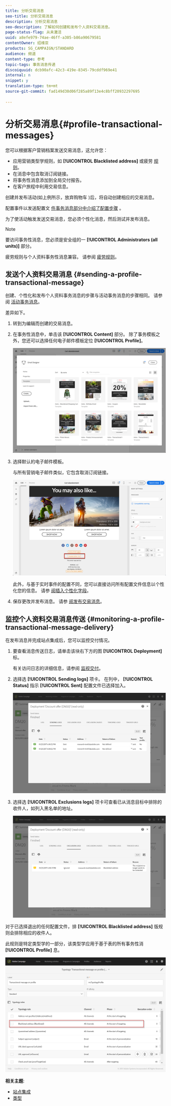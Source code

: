 ```yaml
---
title: 分析交易消息
seo-title: 分析交易消息
description: 分析交易消息
seo-description: 了解如何创建和发布个人资料交易消息。
page-status-flag: 从未激活
uuid: a8efe979-74ae-46ff-a305-b86a90679581
contentOwner: 绍维亚
products: SG_CAMPAIGN/STANDARD
audience: 频道
content-type: 参考
topic-tags: 事务消息传递
discoiquuid: dcb90afc-42c3-419e-8345-79cddf969e41
internal: n
snippet: y
translation-type: tm+mt
source-git-commit: fad149d30d06f285a89f13e4c8bff20932297695

---
```



# 分析交易消息{#profile-transactional-messages}

您可以根据客户营销档案发送交易消息，这允许您：

* 应用营销类型学规则，如 **[!UICONTROL Blacklisted address]** 或疲劳 [规则](../../administration/using/fatigue-rules.md)。
* 在消息中包含取消订阅链接。
* 将事务性消息添加到全局交付报告。
* 在客户旅程中利用交易信息。

创建并发布活动(如上例所示，放弃购物车 [](../../channels/using/about-transactional-messaging.md#transactional-messaging-operating-principle) )后，将自动创建相应的交易消息。

配置事件以发送配置文 [件事务消息部分中介绍了配置步骤](../../administration/using/configuring-transactional-messaging.md#use-case--configuring-an-event-to-send-a-transactional-message) 。

为了使活动触发发送交易消息，您必须个性化消息，然后测试并发布消息。

>[!NOTE]
>
>要访问事务性消息，您必须是安全组的一 **[!UICONTROL Administrators (all units)]** 部分。
>
>疲劳规则与个人资料事务性消息兼容。 请参阅 [疲劳规则](../../administration/using/fatigue-rules.md)。

## 发送个人资料交易消息 {#sending-a-profile-transactional-message}

创建、个性化和发布个人资料事务消息的步骤与活动事务消息的步骤相同。 请参阅 [活动事务消息](../../channels/using/event-transactional-messages.md)。

差异如下。

1. 转到为编辑而创建的交易消息。
1. 在事务性消息中，单击该 **[!UICONTROL Content]** 部分。 除了事务模板之外，您还可以选择任何电子邮件模板定位 **[!UICONTROL Profile]**。

   ![](assets/message-center_marketing_templates.png)

1. 选择默认的电子邮件模板。

   与所有营销电子邮件类似，它包含取消订阅链接。

   ![](assets/message-center_marketing_perso_unsubscription.png)

   此外，与基于实时事件的配置不同，您可以直接访问所有配置文件信息以个性化您的信息。 请参 [阅插入个性化字段](../../designing/using/personalization.md#inserting-a-personalization-field)。

1. 保存更改并发布消息。 请参 [阅发布交易消息](../../channels/using/event-transactional-messages.md#publishing-a-transactional-message)。

## 监控个人资料交易消息传送 {#monitoring-a-profile-transactional-message-delivery}

在发布消息并完成站点集成后，您可以监控交付情况。

1. 要查看消息传送日志，请单击该块右下方的图 **[!UICONTROL Deployment]** 标。

   有关访问日志的详细信息，请参阅 [监视交付](../../sending/using/monitoring-a-delivery.md)。

1. 选择选 **[!UICONTROL Sending logs]** 项卡。 在列中， **[!UICONTROL Status]** 指示 **[!UICONTROL Sent]** 配置文件已选择加入。

   ![](assets/message-center_marketing_sending_logs.png)

1. 选择选 **[!UICONTROL Exclusions logs]** 项卡可查看已从消息目标中排除的收件人，如列入黑名单的地址。

   ![](assets/message-center_marketing_exclusion_logs.png)

对于已选择退出的任何配置文件，排 **[!UICONTROL Blacklisted address]** 版规则会排除相应的收件人。

此规则是特定类型学的一部分，该类型学应用于基于表的所有事务性消 **[!UICONTROL Profile]** 息。

![](assets/message-center_marketing_typology.png)

**相关主题**:

* [站点集成](../../administration/using/configuring-transactional-messaging.md#integrating-the-triggering-of-the-event-in-a-website)
* [类型](../../administration/using/about-typology-rules.md)


